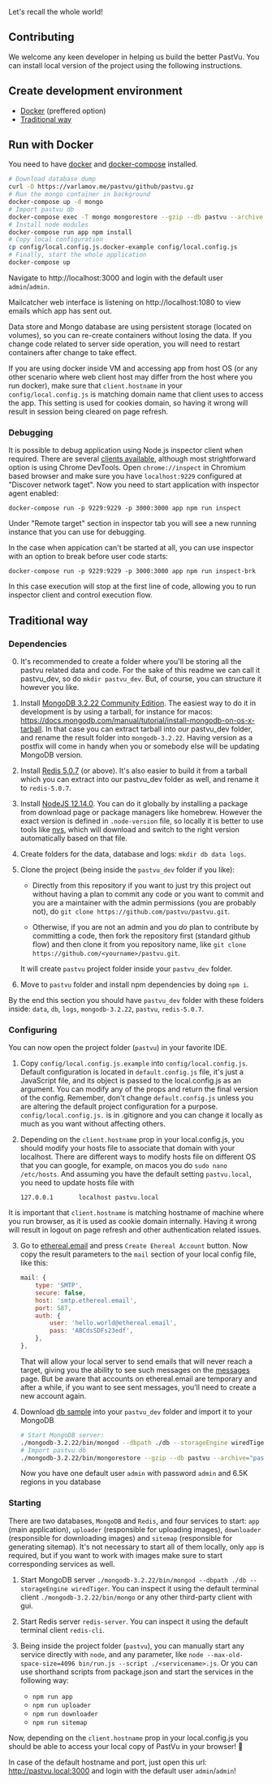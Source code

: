 Let's recall the whole world!

## Contributing

We welcome any keen developer in helping us build the better PastVu. You can install local version of the project using the following instructions.

## Create development environment
 * [Docker](#run-with-docker) (preffered option)
 * [Traditional way](#traditional-way)

## Run with Docker

You need to have [docker](https://docs.docker.com/engine/install/) and [docker-compose](https://docs.docker.com/compose/install/) installed.

```bash
# Download database dump
curl -O https://varlamov.me/pastvu/github/pastvu.gz
# Run the mongo container in background
docker-compose up -d mongo
# Import pastvu db
docker-compose exec -T mongo mongorestore --gzip --db pastvu --archive < pastvu.gz
# Install node modules
docker-compose run app npm install
# Copy local configuration
cp config/local.config.js.docker-example config/local.config.js
# Finally, start the whole application
docker-compose up
```

Navigate to http://localhost:3000 and login with the default user `admin`/`admin`.

Mailcatcher web interface is listening on http://localhost:1080 to view emails which app has sent out.

Data store and Mongo database are using persistent storage (located on volumes), so you can re-create containers without losing the data. If you change code related to server side operation, you will need to restart containers after change to take effect.

If you are using docker inside VM and accessing app from host OS (or any other scenario where web client host may differ from the host where you run docker), make sure that `client.hostname` in your `config/local.config.js` is matching domain name that client uses to access the app. This setting is used for cookies domain, so having it wrong will result in session being cleared on page refresh.

### Debugging

It is possible to debug application using Node.js inspector client when
required. There are several [clients
available](https://nodejs.org/en/docs/guides/debugging-getting-started/#inspector-clients),
although most strightforward option is using Chrome DevTools. Open
`chrome://inspect` in Chromium based browser and make sure you have
`localhost:9229` configured at "Discover network taget". Now you need to start
application with inspector agent enabled:
```
docker-compose run -p 9229:9229 -p 3000:3000 app npm run inspect
```

Under "Remote target" section in inspector tab you will see a new running instance that you can use for debugging.

In the case when appication can't be started at all, you can use inspector with an
option to break before user code starts:
```
docker-compose run -p 9229:9229 -p 3000:3000 app npm run inspect-brk
```

In this case execution will stop at the first line of code, allowing you to
run inspector client and control execution flow.

## Traditional way

### Dependencies

0. It's recommended to create a folder where you'll be storing all the pastvu related data and code. For the sake of this readme we can call it pastvu_dev, so do `mkdir pastvu_dev`. But, of course, you can structure it however you like.

1. Install [MongoDB 3.2.22 Community Edition](https://docs.mongodb.com/manual/administration/install-community). The easiest way to do it in development is by using a tarball, for instance for macos:
https://docs.mongodb.com/manual/tutorial/install-mongodb-on-os-x-tarball. In that case you can extract tarball into our pastvu_dev folder, and rename the result folder into `mongodb-3.2.22`. Having version as a postfix will come in handy when you or somebody else will be updating MongoDB version.

2. Install [Redis 5.0.7](https://redis.io/topics/quickstart) (or above). It's also easier to build it from a tarball which you can extract into our pastvu_dev folder as well, and rename it to `redis-5.0.7`.

3. Install [NodeJS 12.14.0](https://nodejs.org/en/download). You can do it globally by installing a package from download page or package managers like homebrew. However the exact version is defined in `.node-version` file, so locally it is better to use tools like [nvs](https://github.com/jasongin/nvs), which will download and switch to the right version automatically based on that file.

4. Create folders for the data, database and logs: `mkdir db data logs`.

5. Clone the project (being inside the `pastvu_dev` folder if you like):

    * Directly from this repository if you want to just try this project out without having a plan to commit any code or you want to commit and you are a maintainer with the admin permissions (you are probably not), do `git clone https://github.com/pastvu/pastvu.git`.

    * Otherwise, if you are not an admin and you *do* plan to contribute by committing a code, then fork the repository first (standard github flow) and then clone it from you repository name, like `git clone https://github.com/<yourname>/pastvu.git`.

    It will create `pastvu` project folder inside your `pastvu_dev` folder.

6. Move to `pastvu` folder and install npm dependencies by doing `npm i`.

By the end this section you should have `pastvu_dev` folder with these folders inside: `data`, `db`, `logs`, `mongodb-3.2.22`, `pastvu`, `redis-5.0.7`.

### Configuring

You can now open the project folder (`pastvu`) in your favorite IDE.

1. Copy `config/local.config.js.example` into `config/local.config.js`. Default configuration is located in `default.config.js` file, it's just a JavaScript file, and its object is passed to the local.config.js as an argument. You can modify any of the props and return the final version of the config. Remember, don't change `default.config.js` unless you are altering the default project configuration for a purpose. `config/local.config.js.` is in .gitignore and you can change it locally as much as you want without affecting others.

2. Depending on the `client.hostname` prop in your local.config.js, you should modify your hosts file to associate that domain with your localhost. There are different ways to modify hosts file on different OS that you can google, for example, on macos you do `sudo nano /etc/hosts`. And assuming you have the default setting `pastvu.local`, you need to update hosts file with

    `127.0.0.1       localhost pastvu.local`

It is important that `client.hostname` is matching hostname of machine where you run browser, as it is used as cookie domain internally. Having it wrong will result in logout on page refresh and other authentication related issues.

3. Go to [ethereal.email](https://ethereal.email) and press `Create Ehereal Account` button. Now copy the result parameters to the `mail` section of your local config file, like this:
    ```javascript
    mail: {
        type: 'SMTP',
        secure: false,
        host: 'smtp.ethereal.email',
        port: 587,
        auth: {
            user: 'hello.world@ethereal.email',
            pass: 'ABCdsSDFs23edf',
        },
    },
    ```
    That will allow your local server to send emails that will never reach a target, giving you the ability to see such messages on the [messages](https://ethereal.email/messages) page. But be aware that accounts on ethereal.email are temporary and after a while, if you want to see sent messages, you'll need to create a new account again.

4. Download [db sample](https://varlamov.me/pastvu/github/pastvu.gz) into your `pastvu_dev` folder and import it to your MongoDB
    ```bash
   # Start MongoDB server:
   ./mongodb-3.2.22/bin/mongod --dbpath ./db --storageEngine wiredTiger
   # Import pastvu db
   ./mongodb-3.2.22/bin/mongorestore --gzip --db pastvu --archive="pastvu.gz"
    ```
   Now you have one default user `admin` with password `admin` and 6.5K regions in you database

### Starting

There are two databases, `MongoDB` and `Redis`, and four services to start: `app` (main application), `uploader` (responsible for uploading images), `downloader` (responsible for downloading images) and `sitemap` (responsible for generating sitemap). It's not necessary to start all of them locally, only `app` is required, but if you want to work with images make sure to start corresponding services as well.

1. Start MongoDB server `./mongodb-3.2.22/bin/mongod --dbpath ./db --storageEngine wiredTiger`. You can inspect it using the default terminal client `./mongodb-3.2.22/bin/mongo` or any other third-party client with gui.

2. Start Redis server `redis-server`. You can inspect it using the default terminal client `redis-cli`.

3. Being inside the project folder (`pastvu`), you can manually start any service directly with `node`, and any parameter, like `node --max-old-space-size=4096 bin/run.js --script ./<servicename>.js`. Or you can use shorthand scripts from package.json and start the services in the following way:
    * `npm run app`
    * `npm run uploader`
    * `npm run downloader`
    * `npm run sitemap`

Now, depending on the `client.hostname` prop in your local.config.js you should be able to access your local copy of PastVu in your browser! 🎉

In case of the default hostname and port, just open this url: http://pastvu.local:3000 and login with the default user `admin`/`admin`!
